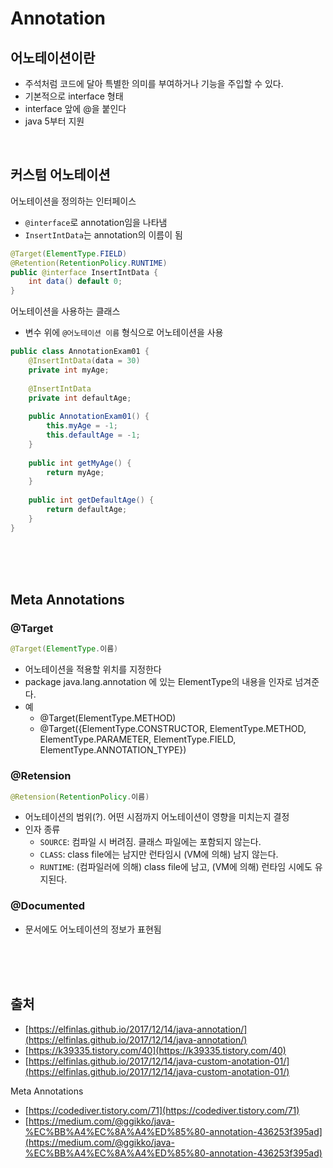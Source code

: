 # Annotation


## 어노테이션이란
- 주석처럼 코드에 달아 특별한 의미를 부여하거나 기능을 주입할 수 있다.
- 기본적으로 interface 형태
- interface 앞에 @을 붙인다
- java 5부터 지원

<br>

## 커스텀 어노테이션

어노테이션을 정의하는 인터페이스
- `@interface`로 annotation임을 나타냄
- `InsertIntData`는 annotation의 이름이 됨
``` java
@Target(ElementType.FIELD)  
@Retention(RetentionPolicy.RUNTIME)
public @interface InsertIntData {
	int data() default 0;  
}
```

어노테이션을 사용하는 클래스
- 변수 위에 `@어노테이션 이름` 형식으로 어노테이션을 사용
``` java
public class AnnotationExam01 {  
	@InsertIntData(data = 30)  
	private int myAge;  
  
	@InsertIntData  
	private int defaultAge;  
  
	public AnnotationExam01() {  
		this.myAge = -1;  
		this.defaultAge = -1;  
	}  
  
	public int getMyAge() {  
		return myAge;  
	}  
  
	public int getDefaultAge() {  
		return defaultAge;  
	}
} 
```

<br><br><br>

## Meta Annotations

### @Target
``` java
@Target(ElementType.이름)
```
* 어노테이션을 적용할 위치를 지정한다
* package java.lang.annotation 에 있는 ElementType의 내용을 인자로 넘겨준다.
* 예
	* @Target(ElementType.METHOD)
	* @Target({ElementType.CONSTRUCTOR, ElementType.METHOD, ElementType.PARAMETER, ElementType.FIELD, ElementType.ANNOTATION_TYPE})


### @Retension
``` java
@Retension(RetentionPolicy.이름)
```
* 어노테이션의 범위(?). 어떤 시점까지 어노테이션이 영향을 미치는지 결정  
* 인자 종류
	* `SOURCE`: 컴파일 시 버려짐. 클래스 파일에는 포함되지 않는다.
	* `CLASS`: class file에는 남지만 런타임시 (VM에 의해) 남지 않는다.
	* `RUNTIME`: (컴파일러에 의해) class file에 남고, (VM에 의해) 런타임 시에도 유지된다.


### @Documented
* 문서에도 어노테이션의 정보가 표현됨

<br><br><br>

## 출처
- [https://elfinlas.github.io/2017/12/14/java-annotation/](https://elfinlas.github.io/2017/12/14/java-annotation/)
- [https://k39335.tistory.com/40](https://k39335.tistory.com/40)
- [https://elfinlas.github.io/2017/12/14/java-custom-anotation-01/](https://elfinlas.github.io/2017/12/14/java-custom-anotation-01/)

Meta Annotations
- [https://codediver.tistory.com/71](https://codediver.tistory.com/71)
- [https://medium.com/@ggikko/java-%EC%BB%A4%EC%8A%A4%ED%85%80-annotation-436253f395ad](https://medium.com/@ggikko/java-%EC%BB%A4%EC%8A%A4%ED%85%80-annotation-436253f395ad)
